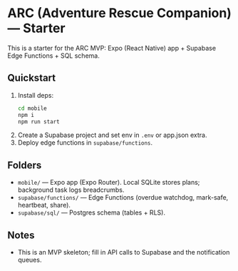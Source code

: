 # ARC (Adventure Rescue Companion) — Starter

This is a starter for the ARC MVP: Expo (React Native) app + Supabase Edge Functions + SQL schema.

## Quickstart
1. Install deps:
   ```bash
   cd mobile
   npm i
   npm run start
   ```
2. Create a Supabase project and set env in `.env` or app.json extra.
3. Deploy edge functions in `supabase/functions`.

## Folders
- `mobile/` — Expo app (Expo Router). Local SQLite stores plans; background task logs breadcrumbs.
- `supabase/functions/` — Edge Functions (overdue watchdog, mark-safe, heartbeat, share).
- `supabase/sql/` — Postgres schema (tables + RLS).

## Notes
- This is an MVP skeleton; fill in API calls to Supabase and the notification queues.
